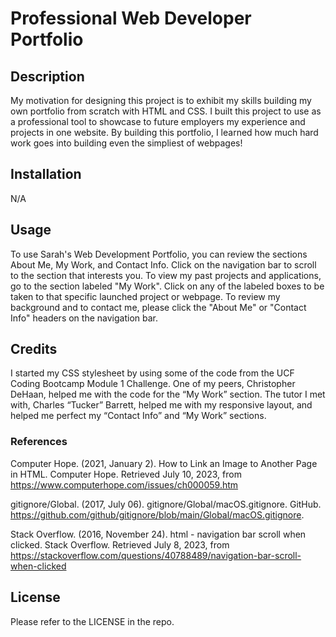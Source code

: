 # Professional Web Developer Portfolio

## Description 

My motivation for designing this project is to exhibit my skills building my own portfolio from scratch with HTML and CSS.  I built this project to use as a professional tool to showcase to future employers my experience and projects in one website.  By building this portfolio, I learned how much hard work goes into building even the simpliest of webpages!

## Installation 

N/A

## Usage 

To use Sarah's Web Development Portfolio, you can review the sections About Me, My Work, and Contact Info. Click on the navigation bar to scroll to the section that interests you.  To view my past projects and applications, go to the section labeled "My Work".  Click on any of the labeled boxes to be taken to that specific launched project or webpage.  To review my background and to contact me, please click the "About Me" or "Contact Info" headers on the navigation bar.

## Credits 

I started my CSS stylesheet by using some of the code from the UCF Coding Bootcamp Module 1 Challenge. One of my peers, Christopher DeHaan, helped me with the code for the “My Work” section.  The tutor I met with, Charles “Tucker” Barrett, helped me with my responsive layout, and helped me perfect my “Contact Info” and “My Work” sections.

### References

Computer Hope. (2021, January 2). How to Link an Image to Another Page in HTML. Computer Hope. Retrieved July 10, 2023, from https://www.computerhope.com/issues/ch000059.htm

gitignore/Global. (2017, July 06). gitignore/Global/macOS.gitignore. GitHub. https://github.com/github/gitignore/blob/main/Global/macOS.gitignore.

Stack Overflow. (2016, November 24). html - navigation bar scroll when clicked. Stack Overflow. Retrieved July 8, 2023, from https://stackoverflow.com/questions/40788489/navigation-bar-scroll-when-clicked

## License 

Please refer to the LICENSE in the repo.
